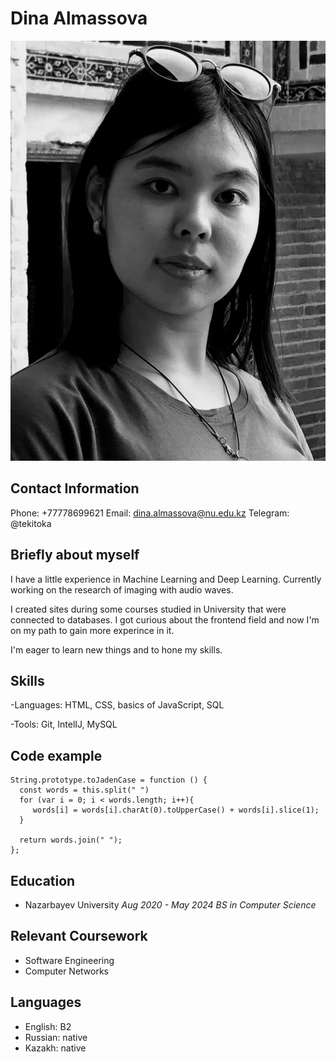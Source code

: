 
# Dina Almassova

![my photo](/Dina.svg "my photo")

## Contact Information
Phone: +77778699621
Email: dina.almassova@nu.edu.kz
Telegram: @tekitoka


## Briefly about myself
I have a little experience in Machine Learning and Deep Learning. Currently working on the research of imaging with audio waves.

I created sites during some courses studied in University that were connected to databases. I got curious about the frontend field and now I'm on my path to gain more experince in it. 

I'm eager to learn new things and to hone my skills.


## Skills
-Languages: HTML, CSS, basics of JavaScript, SQL


-Tools: Git, IntelIJ, MySQL


## Code example
```
String.prototype.toJadenCase = function () {
  const words = this.split(" ")
  for (var i = 0; i < words.length; i++){
     words[i] = words[i].charAt(0).toUpperCase() + words[i].slice(1);
  }
  
  return words.join(" ");
};
```

## Education 

- Nazarbayev University *Aug 2020 - May 2024*
*BS in Computer Science*


## Relevant Coursework
- Software Engineering 
- Computer Networks


## Languages
- English: B2
- Russian: native
- Kazakh: native 
